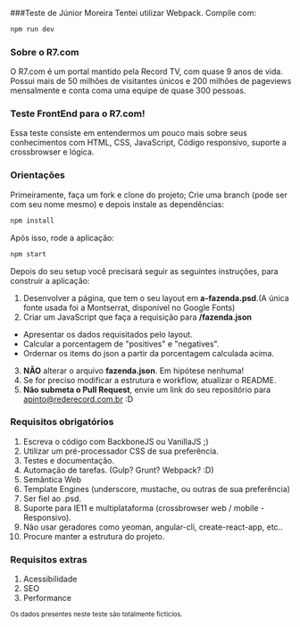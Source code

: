 ###Teste de Júnior Moreira
Tentei utilizar Webpack.
Compile com:

```sh
npm run dev
```

### Sobre o R7.com
O R7.com é um portal mantido pela Record TV, com quase 9 anos de vida. Possui mais de 50 milhões de visitantes únicos e 200 milhões de pageviews mensalmente e conta coma uma equipe de quase 300 pessoas.

### Teste FrontEnd para o R7.com!
Essa teste consiste em entendermos um pouco mais sobre seus conhecimentos com HTML, CSS,
JavaScript, Código responsivo, suporte a crossbrowser e lógica.

### Orientações
Primeiramente, faça um fork e clone do projeto;
Crie uma branch (pode ser com seu nome mesmo) e depois instale as dependências:

```sh
npm install
```

Após isso, rode a aplicação:
```sh
npm start
```

Depois do seu setup você precisará seguir as seguintes instruções, para construir a aplicação:

1. Desenvolver a página, que tem o seu layout em **a-fazenda.psd**.(A única fonte usada foi a Montserrat, disponível no Google Fonts)
2. Criar um JavaScript que faça a requisição para **/fazenda.json**
  * Apresentar os dados requisitados pelo layout.
  * Calcular a porcentagem de "positives" e "negatives".
  * Ordernar os items do json a partir da porcentagem calculada acima.
3.  **NÃO** alterar o arquivo **fazenda.json**. Em hipótese nenhuma!
4. Se for preciso modificar a estrutura e workflow, atualizar o README.
5. **Não submeta o Pull Request**, envie um link do seu repositório para apinto@rederecord.com.br :D

### Requisitos obrigatórios
1. Escreva o código com BackboneJS ou VanillaJS  ;)
2. Utilizar um pré-processador CSS de sua preferência.
3. Testes e documentação.
4. Automação de tarefas. (Gulp? Grunt? Webpack? :D)
5. Semântica Web
6. Template Engines (underscore, mustache, ou outras de sua preferência)
7. Ser fiel ao .psd.
8. Suporte para IE11 e multiplataforma (crossbrowser web / mobile - Responsivo).
9. Não usar geradores como yeoman, angular-cli, create-react-app, etc..
10. Procure manter a estrutura do projeto.

### Requisitos extras 
1. Acessibilidade
2. SEO
3. Performance

<sub>Os dados presentes neste teste são totalmente fictícios.</sub>
